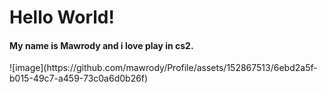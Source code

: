 # Hello World!
<h4>My name is Mawrody and i love play in cs2.</h4>
![image](https://github.com/mawrody/Profile/assets/152867513/6ebd2a5f-b015-49c7-a459-73c0a6d0b26f)
